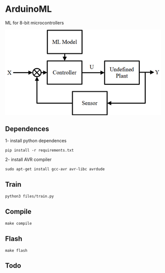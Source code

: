 # ArduinoML

ML for 8-bit microcontrollers

<p align="left">             
  <img src="https://github.com/FathiMahdi/ArduinoML/blob/main/Docs/diagram.png">
</p>

## Dependences

1- install python dependences

```shell
pip install -r requirements.txt
```

2- install AVR compiler

```shell
sudo apt-get install gcc-avr avr-libc avrdude
```

## Train

```shell
python3 files/train.py
```

## Compile

```shell
make compile
```

## Flash

```shell
make flash
```

## Todo
